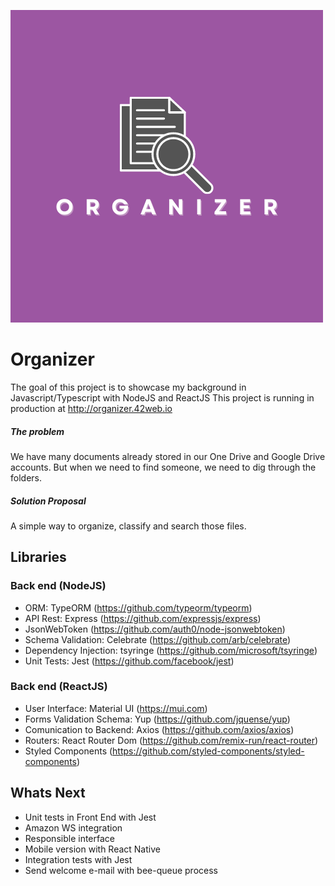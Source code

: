 ![alt text](https://github.com/cassioalmeron/organizer/blob/master/web/src/assets/images/organizer.png?raw=true)

# Organizer

The goal of this project is to showcase my background in Javascript/Typescript with NodeJS and ReactJS
This project is running in production at http://organizer.42web.io

##### The problem
We have many documents already stored in our One Drive and Google Drive accounts. But when we need to find someone, we need to dig through the folders.

##### Solution Proposal
A simple way to organize, classify and search those files.

## Libraries

### Back end (NodeJS)

* ORM: TypeORM (https://github.com/typeorm/typeorm)
* API Rest: Express (https://github.com/expressjs/express)
* JsonWebToken (https://github.com/auth0/node-jsonwebtoken)
* Schema Validation: Celebrate (https://github.com/arb/celebrate)
* Dependency Injection: tsyringe (https://github.com/microsoft/tsyringe)
* Unit Tests: Jest (https://github.com/facebook/jest)

### Back end (ReactJS)

* User Interface: Material UI (https://mui.com)
* Forms Validation Schema: Yup (https://github.com/jquense/yup)
* Comunication to Backend: Axios (https://github.com/axios/axios)
* Routers: React Router Dom (https://github.com/remix-run/react-router)
* Styled Components (https://github.com/styled-components/styled-components)

## Whats Next

* Unit tests in Front End with Jest
* Amazon WS integration
* Responsible interface
* Mobile version with React Native
* Integration tests with Jest
* Send welcome e-mail with bee-queue process
